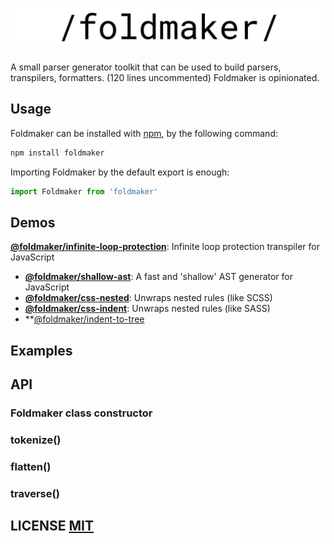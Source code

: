 # ![](logo.png)
A small parser generator toolkit that can be used to build parsers, transpilers, formatters. (120 lines uncommented)
Foldmaker is opinionated.
## Usage

Foldmaker can be installed with [npm](https://docs.npmjs.com/getting-started/what-is-npm), by the following command:

```sh
npm install foldmaker
```
Importing Foldmaker by the default export is enough:

```js
import Foldmaker from 'foldmaker'
```
## Demos

**[@foldmaker/infinite-loop-protection](https://github.com/foldmaker/infinite-loop-protection)**: Infinite loop protection transpiler for JavaScript

- **[@foldmaker/shallow-ast](https://github.com/foldmaker/shallow-ast)**: A fast and 'shallow' AST generator for JavaScript
- **[@foldmaker/css-nested](https://github.com/foldmaker/css-nested)**: Unwraps nested rules (like SCSS)
- **[@foldmaker/css-indent](https://github.com/foldmaker/css-indent)**: Unwraps nested rules (like SASS)
- **[@foldmaker/indent-to-tree](https://github.com/foldmaker/indent-to-tree)


## Examples
## API

### Foldmaker class constructor
### tokenize()
### flatten()
### traverse()

## LICENSE [MIT](LICENSE)
